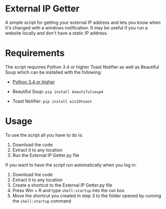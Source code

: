 # External IP Getter
A simple script for getting your external IP address and lets you know when it's changed with a windows notification. It may be useful if you run a website locally and don't have a static IP address.

# Requirements
The script requrires Python 3.4 or higher Toast Notifier as well as Beautiful Soup which can be installed with the following:

- [Python 3.4 or higher](https://www.python.org/)

- Beautiful Soup: `pip install beautifulsoup4`

- Toast Notifier: `pip install win10toast`

# Usage
To use the script all you have to do is:
  1) Download the code
  2) Extract it to any location
  3) Run the External IP Getter.py file

If you want to have the script run automatically when you log in:
  1) Download the code
  2) Extract it to any location
  3) Create a shortcut to the External IP Getter.py file
  4) Press Win + R and type `shell:startup` into the run box
  5) Move the shortcut you created in step 3 to the folder opened by running the `shell:startup` command
